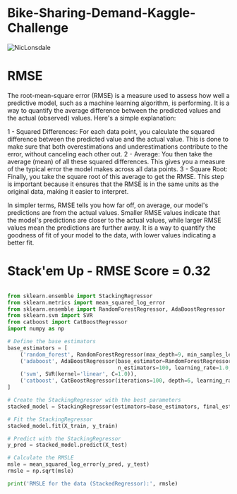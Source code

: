 # Bike-Sharing-Demand-Kaggle-Challenge

![NicLonsdale](https://github.com/UKVeteran/Bike-Sharing-Demand-Kaggle-Challenge/assets/39216339/de6bed44-ba5e-4462-bfaa-9e90280d64ee)

# RMSE
The root-mean-square error (RMSE) is a measure used to assess how well a predictive model, such as a machine learning algorithm, is performing. It is a way to quantify the average difference between the predicted values and the actual (observed) values. Here's a simple explanation:

1 - Squared Differences: For each data point, you calculate the squared difference between the predicted value and the actual value. This is done to make sure that both overestimations and underestimations contribute to the error, without canceling each other out.
2 - Average: You then take the average (mean) of all these squared differences. This gives you a measure of the typical error the model makes across all data points.
3 - Square Root: Finally, you take the square root of this average to get the RMSE. This step is important because it ensures that the RMSE is in the same units as the original data, making it easier to interpret.

In simpler terms, RMSE tells you how far off, on average, our model's predictions are from the actual values. Smaller RMSE values indicate that the model's predictions are closer to the actual values, while larger RMSE values mean the predictions are further away. It is a way to quantify the goodness of fit of your model to the data, with lower values indicating a better fit.

# Stack'em Up - RMSE Score = 0.32

```python

from sklearn.ensemble import StackingRegressor
from sklearn.metrics import mean_squared_log_error
from sklearn.ensemble import RandomForestRegressor, AdaBoostRegressor
from sklearn.svm import SVR
from catboost import CatBoostRegressor
import numpy as np

# Define the base estimators
base_estimators = [
    ('random_forest', RandomForestRegressor(max_depth=9, min_samples_leaf=2, n_estimators=100, random_state=0)),
    ('adaboost', AdaBoostRegressor(base_estimator=RandomForestRegressor(max_depth=9, min_samples_leaf=2),
                                   n_estimators=100, learning_rate=1.0, random_state=0)),
    ('svm', SVR(kernel='linear', C=1.0)),
    ('catboost', CatBoostRegressor(iterations=100, depth=6, learning_rate=0.1))
]

# Create the StackingRegressor with the best parameters
stacked_model = StackingRegressor(estimators=base_estimators, final_estimator=RandomForestRegressor(), cv=5)

# Fit the StackingRegressor
stacked_model.fit(X_train, y_train)

# Predict with the StackingRegressor
y_pred = stacked_model.predict(X_test)

# Calculate the RMSLE
msle = mean_squared_log_error(y_pred, y_test)
rmsle = np.sqrt(msle)

print('RMSLE for the data (StackedRegressor):', rmsle)
```
